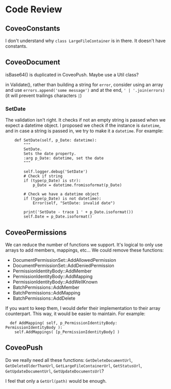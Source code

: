 
# Code Review

## CoveoConstants

I don't understand why `class LargeFileContainer` is in there. It doesn't have constants.


## CoveoDocument

isBase64() is duplicated in CoveoPush. Maybe use a Util class?

in Validate(), rather than building a string for `error`, consider using an array and use `errors.append('some message')` and at the end, `' | '.join(errors)` (it will prevent trailings characters `|`)

### SetDate

The validation isn't right. It checks if not an empty string is passed when we expect a datetime object. I proposed we check if the instance is `datetime`, and in case a string is passed in, we try to make it a `datetime`.
For example:
```
    def SetDate(self, p_Date: datetime):
        """
        SetDate.
        Sets the date property.
        :arg p_Date: datetime, set the date
        """

        self.logger.debug('SetDate')
        # Check if string
        if (type(p_Date) is str):
            p_Date = datetime.fromisoformat(p_Date)

        # Check we have a datetime object
        if (type(p_Date) is not datetime):
            Error(self, "SetDate: invalid date")

        print('SetDate - trace 1 ' + p_Date.isoformat())
        self.Date = p_Date.isoformat()
```

## CoveoPermissions

We can reduce the number of functions we support.
It's logical to only use arrays to add members, mappings, etc...
We could remove these functions:
* DocumentPermissionSet::AddAllowedPermission
* DocumentPermissionSet::AddDeniedPermission
* PermissionIdentityBody::AddMember
* PermissionIdentityBody::AddMapping
* PermissionIdentityBody::AddWellKnown
* BatchPermissions::AddMember
* BatchPermissions::AddMapping
* BatchPermissions::AddDelete

If you want to keep them, I would defer their implementation to their array counterpart. This way, it would be easier to maintain.
For example:
```
  def AddMapping( self, p_PermissionIdentityBody: PermissionIdentityBody ):
    self.AddMappings( [p_PermissionIdentityBody] )
```

## CoveoPush

Do we really need all these functions: `GetDeleteDocumentUrl`, `GetDeleteOlderThanUrl`, `GetLargeFileContainerUrl`, `GetStatusUrl`, `GetUpdateDocumentUrl`, `GetUpdateDocumentsUrl`?

I feel that only a `GetUrl(path)` would be enough.

